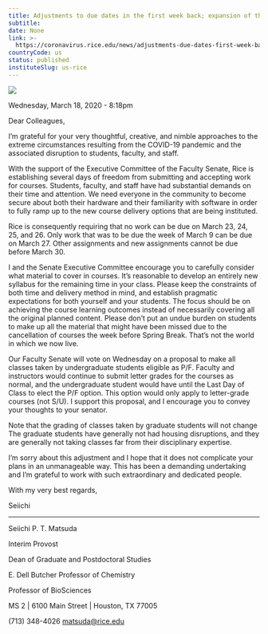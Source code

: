 ```yaml
---
title: Adjustments to due dates in the first week back; expansion of the pass-fail option for undergraduate
subtitle: 
date: None
link: >-
  https://coronavirus.rice.edu/news/adjustments-due-dates-first-week-back-expansion-pass-fail-option-undergraduate
countryCode: us
status: published
instituteSlug: us-rice
---
```

![](https://coronavirus.rice.edu/sites/g/files/bxs3591/files/favicon.ico)

Wednesday, March 18, 2020 - 8:18pm

Dear Colleagues,

I’m grateful for your very thoughtful, creative, and nimble approaches to the extreme circumstances resulting from the COVID-19 pandemic and the associated disruption to students, faculty, and staff.

With the support of the Executive Committee of the Faculty Senate, Rice is establishing several days of freedom from submitting and accepting work for courses. Students, faculty, and staff have had substantial demands on their time and attention. We need everyone in the community to become secure about both their hardware and their familiarity with software in order to fully ramp up to the new course delivery options that are being instituted.

Rice is consequently requiring that no work can be due on March 23, 24, 25, and 26. Only work that was to be due the week of March 9 can be due on March 27. Other assignments and new assignments cannot be due before March 30.

I and the Senate Executive Committee encourage you to carefully consider what material to cover in courses. It’s reasonable to develop an entirely new syllabus for the remaining time in your class. Please keep the constraints of both time and delivery method in mind, and establish pragmatic expectations for both yourself and your students. The focus should be on achieving the course learning outcomes instead of necessarily covering all the original planned content. Please don’t put an undue burden on students to make up all the material that might have been missed due to the cancellation of courses the week before Spring Break. That’s not the world in which we now live.

Our Faculty Senate will vote on Wednesday on a proposal to make all classes taken by undergraduate students eligible as P/F. Faculty and instructors would continue to submit letter grades for the courses as normal, and the undergraduate student would have until the Last Day of Class to elect the P/F option. This option would only apply to letter-grade courses (not S/U). I support this proposal, and I encourage you to convey your thoughts to your senator.

Note that the grading of classes taken by graduate students will not change The graduate students have generally not had housing disruptions, and they are generally not taking classes far from their disciplinary expertise.

I’m sorry about this adjustment and I hope that it does not complicate your plans in an unmanageable way. This has been a demanding undertaking and I’m grateful to work with such extraordinary and dedicated people.

With my very best regards,

Seiichi

----

Seiichi P. T. Matsuda

Interim Provost

Dean of Graduate and Postdoctoral Studies

E. Dell Butcher Professor of Chemistry

Professor of BioSciences

MS 2 | 6100 Main Street | Houston, TX 77005

(713) 348-4026 matsuda@rice.edu